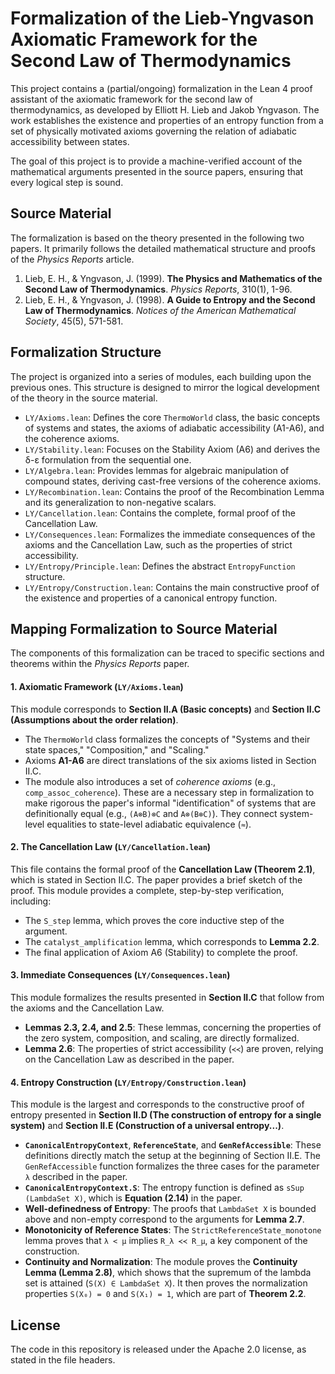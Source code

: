 
# Formalization of the Lieb-Yngvason Axiomatic Framework for the Second Law of Thermodynamics

This project contains a (partial/ongoing) formalization in the Lean 4 proof assistant of the axiomatic framework for the second law of thermodynamics, as developed by Elliott H. Lieb and Jakob Yngvason. The work establishes the existence and properties of an entropy function from a set of physically motivated axioms governing the relation of adiabatic accessibility between states.

The goal of this project is to provide a machine-verified account of the mathematical arguments presented in the source papers, ensuring that every logical step is sound.

## Source Material

The formalization is based on the theory presented in the following two papers. It primarily follows the detailed mathematical structure and proofs of the *Physics Reports* article.

1.  Lieb, E. H., & Yngvason, J. (1999). **The Physics and Mathematics of the Second Law of Thermodynamics**. *Physics Reports*, 310(1), 1-96.
2.  Lieb, E. H., & Yngvason, J. (1998). **A Guide to Entropy and the Second Law of Thermodynamics**. *Notices of the American Mathematical Society*, 45(5), 571-581.

## Formalization Structure

The project is organized into a series of modules, each building upon the previous ones. This structure is designed to mirror the logical development of the theory in the source material.

*   `LY/Axioms.lean`: Defines the core `ThermoWorld` class, the basic concepts of systems and states, the axioms of adiabatic accessibility (A1-A6), and the coherence axioms.
*   `LY/Stability.lean`: Focuses on the Stability Axiom (A6) and derives the δ-ε formulation from the sequential one.
*   `LY/Algebra.lean`: Provides lemmas for algebraic manipulation of compound states, deriving cast-free versions of the coherence axioms.
*   `LY/Recombination.lean`: Contains the proof of the Recombination Lemma and its generalization to non-negative scalars.
*   `LY/Cancellation.lean`: Contains the complete, formal proof of the Cancellation Law.
*   `LY/Consequences.lean`: Formalizes the immediate consequences of the axioms and the Cancellation Law, such as the properties of strict accessibility.
*   `LY/Entropy/Principle.lean`: Defines the abstract `EntropyFunction` structure.
*   `LY/Entropy/Construction.lean`: Contains the main constructive proof of the existence and properties of a canonical entropy function.

## Mapping Formalization to Source Material

The components of this formalization can be traced to specific sections and theorems within the *Physics Reports* paper.

#### **1. Axiomatic Framework** (`LY/Axioms.lean`)

This module corresponds to **Section II.A (Basic concepts)** and **Section II.C (Assumptions about the order relation)**.

*   The `ThermoWorld` class formalizes the concepts of "Systems and their state spaces," "Composition," and "Scaling."
*   Axioms **A1-A6** are direct translations of the six axioms listed in Section II.C.
*   The module also introduces a set of *coherence axioms* (e.g., `comp_assoc_coherence`). These are a necessary step in formalization to make rigorous the paper's informal "identification" of systems that are definitionally equal (e.g., `(A⊗B)⊗C` and `A⊗(B⊗C)`). They connect system-level equalities to state-level adiabatic equivalence (`≈`).

#### **2. The Cancellation Law** (`LY/Cancellation.lean`)

This file contains the formal proof of the **Cancellation Law (Theorem 2.1)**, which is stated in Section II.C. The paper provides a brief sketch of the proof. This module provides a complete, step-by-step verification, including:

*   The `S_step` lemma, which proves the core inductive step of the argument.
*   The `catalyst_amplification` lemma, which corresponds to **Lemma 2.2**.
*   The final application of Axiom A6 (Stability) to complete the proof.

#### **3. Immediate Consequences** (`LY/Consequences.lean`)

This module formalizes the results presented in **Section II.C** that follow from the axioms and the Cancellation Law.

*   **Lemmas 2.3, 2.4, and 2.5**: These lemmas, concerning the properties of the zero system, composition, and scaling, are directly formalized.
*   **Lemma 2.6**: The properties of strict accessibility (`≺≺`) are proven, relying on the Cancellation Law as described in the paper.

#### **4. Entropy Construction** (`LY/Entropy/Construction.lean`)

This module is the largest and corresponds to the constructive proof of entropy presented in **Section II.D (The construction of entropy for a single system)** and **Section II.E (Construction of a universal entropy...)**.

*   **`CanonicalEntropyContext`**, **`ReferenceState`**, and **`GenRefAccessible`**: These definitions directly match the setup at the beginning of Section II.E. The `GenRefAccessible` function formalizes the three cases for the parameter `λ` described in the paper.
*   **`CanonicalEntropyContext.S`**: The entropy function is defined as `sSup (LambdaSet X)`, which is **Equation (2.14)** in the paper.
*   **Well-definedness of Entropy**: The proofs that `LambdaSet X` is bounded above and non-empty correspond to the arguments for **Lemma 2.7**.
*   **Monotonicity of Reference States**: The `StrictReferenceState_monotone` lemma proves that `λ < μ` implies `R_λ ≺≺ R_μ`, a key component of the construction.
*   **Continuity and Normalization**: The module proves the **Continuity Lemma (Lemma 2.8)**, which shows that the supremum of the lambda set is attained (`S(X) ∈ LambdaSet X`). It then proves the normalization properties `S(X₀) = 0` and `S(X₁) = 1`, which are part of **Theorem 2.2**.

## License

The code in this repository is released under the Apache 2.0 license, as stated in the file headers.
